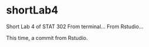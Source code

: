 # shortLab4
Short Lab 4 of STAT 302
From terminal...
From Rstudio...

This time, a commit from Rstudio.